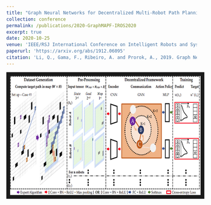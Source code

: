 ```yaml
---
title: "Graph Neural Networks for Decentralized Multi-Robot Path Planning"
collection: conference
permalink: /publications/2020-GraphMAPF-IROS2020
excerpt: true
date: 2020-10-25
venue: 'IEEE/RSJ International Conference on Intelligent Robots and Systems (IROS) '
paperurl: 'https://arxiv.org/abs/1912.06095'
citation: 'Li, Q., Gama, F., Ribeiro, A. and Prorok, A., 2019. Graph Neural Networks for Decentralized Multi-robot Path Planning. arXiv preprint arXiv:1912.06095.'
---
```

<a href="https://youtu.be/AGDk2RozpMQ
" target="_blank"><img src="/images/customized/GraphMAPF2020.png" 
alt="IMAGE ALT TEXT HERE" width="560" height="315" border="10" /></a>


